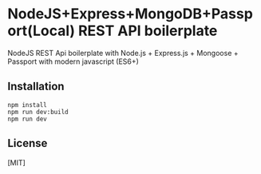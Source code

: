 # NodeJS+Express+MongoDB+Passport(Local) REST API boilerplate
NodeJS REST Api boilerplate with Node.js + Express.js + Mongoose + Passport with modern javascript (ES6+)
## Installation

```
npm install
npm run dev:build
npm run dev
```

## License
[MIT]
